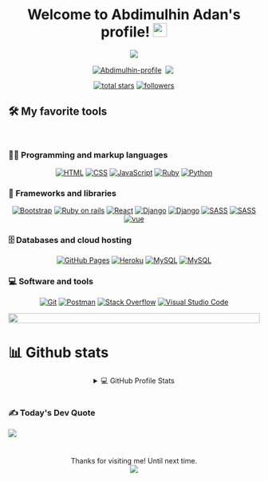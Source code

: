 <h1 align="center">
  Welcome to Abdimulhin Adan's profile!
  <img src="https://media.giphy.com/media/hvRJCLFzcasrR4ia7z/giphy.gif" width="28">
</h1>

<p align="center">
  <a href="https://github.com/DenverCoder1/readme-typing-svg"><img src="https://readme-typing-svg.demolab.com/?lines=Full-stack%20developer%20%20%20;Always%20 Ready To learn%20new%20Stacks&font=Fira%20Code&center=true&width=440&height=45&color=f75c7e&vCenter=true&size=22&pause=1000"></a>
</p>
<p align="center">
<a href="https://www.linkedin.com/in/abdimulhin-yussuf-7b110720b" target="blank"><img align="center" src="https://img.shields.io/badge/LinkedIn-%230077B5.svg?logo=linkedin&logoColor=white)" alt="Abdimulhin-profile"></a>&nbsp;
<a href="https://twitter.com/abdimulhin" target="blank"><img align="center" src="https://img.shields.io/badge/Twitter-%231DA1F2.svg?logo=Twitter&logoColor=white"/></a>&nbsp;
</p>
<p align="center">
 <a href="https://github.com/AbdimulhinYussuf3675">
    <img alt="total stars" title="Total stars on GitHub" src="https://custom-icon-badges.demolab.com/github/stars/AbdimulhinYussuf3675?color=55960c&style=for-the-badge&labelColor=488207&logo=star"/></a>
  <a href="https://github.com/AbdimulhinYussuf3675">
    <img alt="followers" title="Follow me on Github" src="https://custom-icon-badges.demolab.com/github/followers/AbdimulhinYussuf3675?color=236ad3&labelColor=1155ba&style=for-the-badge&logo=person-add&label=Follow&logoColor=white"/></a>
</p>

## 🛠️ My favorite tools


<br>

### 👨‍💻 Programming and markup languages

<p align='center'>
    <a href="https://github.com/search?q=user%3ADenverCoder1+language%3Ahtml"><img alt="HTML" src="https://img.shields.io/badge/HTML5-E34F26?style=for-the-badge&logo=html5&logoColor=white"></a>
    <a href="https://github.com/search?q=user%3ADenverCoder1+language%3Acss"><img alt="CSS" src="https://img.shields.io/badge/CSS3-1572B6?style=for-the-badge&logo=css3&logoColor=white"></a>
    <a href="https://github.com/search?q=user%3ADenverCoder1+language%3Ajavascript"><img alt="JavaScript" src="https://img.shields.io/badge/JavaScript-F7DF1E?style=for-the-badge&logo=javascript&logoColor=black"></a>
      <a href="https://github.com/search?q=user%3ADenverCoder1+language%3Aruby"><img alt="Ruby" src="https://img.shields.io/badge/Ruby-CC342D?style=for-the-badge&logo=ruby&logoColor=white"></a>
    <a href="https://github.com/search?q=user%3ADenverCoder1+language%3Ajavascript"><img alt="Python" src="https://img.shields.io/badge/Python-3776AB?style=for-the-badge&logo=python&logoColor=white"></a>
  
    
  
    
</p>

### 🧰 Frameworks and libraries

<p align='center'>
    <a href="#"><img alt="Bootstrap" src="https://img.shields.io/badge/Bootstrap-563D7C?style=for-the-badge&logo=bootstrap&logoColor=white"></a>
    <a href="#"><img alt="Ruby on rails" src="https://img.shields.io/badge/Ruby_on_Rails-CC0000?style=for-the-badge&logo=ruby-on-rails&logoColor=white"></a>
    <a href="#"><img alt="React" src="https://img.shields.io/badge/React-20232A?style=for-the-badge&logo=react&logoColor=61DAFB"></a>
    <a href="#"><img alt="Django" src="https://img.shields.io/badge/django-%23092E20.svg?style=for-the-badge&logo=django&logoColor=white)"></a>
    <a href="#"><img alt="Django" src="https://img.shields.io/badge/flask-%23000.svg?style=for-the-badge&logo=flask&logoColor=white)"></a>
    <a href="https://github.com/search?q=user%3ADenverCoder1+language%3Asass"><img alt="SASS" src="https://img.shields.io/badge/Sass-CC6699?style=for-the-badge&logo=sass&logoColor=white"></a>
    <a href="https://github.com/search?q=user%3ADenverCoder1+language%3Asass"><img alt="SASS" src="https://img.shields.io/badge/angular-%23DD0031.svg?style=for-the-badge&logo=angular&logoColor=white"></a>
        <a href="https://github.com/search?q=user%3ADenverCoder1+language%3Asass"><img alt="vue" src="https://img.shields.io/badge/JavaScript%20framework-Vue-4FC08D?style=flat-square&logo=javascript&logoColor=white)](https://vuejs.org/"></a>
</p>

### 🗄️ Databases and cloud hosting

<p align='center'>
    <a href="#"><img alt="GitHub Pages" src="https://img.shields.io/badge/GitHub%20Pages-327FC7.svg?logo=github&logoColor=white"></a>
    <a href="#"><img alt="Heroku" src="https://img.shields.io/badge/Heroku-430098?style=for-the-badge&logo=heroku&logoColor=white"></a>
    <a href="#"><img alt="MySQL" src="https://img.shields.io/badge/Amazon_AWS-232F3E?style=for-the-badge&logo=amazon-aws&logoColor=white"></a>
    <a href="#"><img alt="MySQL" src="https://img.shields.io/badge/MySQL-00f.svg?logo=mysql&logoColor=white"></a>
</p>

### 💻 Software and tools

<p align='center'>
    <a href="#"><img alt="Git" src="https://img.shields.io/badge/git-%23F05033.svg?style=for-the-badge&logo=git&logoColor=white"></a>
    <a href="#"><img alt="Postman" src="https://img.shields.io/badge/Postman-FF6C37?style=for-the-badge&logo=postman&logoColor=white"></a>
    <a href="#"><img alt="Stack Overflow" src="https://img.shields.io/badge/-Stackoverflow-FE7A16?style=for-the-badge&logo=stack-overflow&logoColor=white"></a>
    <a href="#"><img alt="Visual Studio Code" src="https://img.shields.io/badge/Visual%20Studio%20Code-0078d7.svg?style=for-the-badge&logo=visual-studio-code&logoColor=white"></a>
</p>
<img src="https://i.imgur.com/dBaSKWF.gif" height="20" width="100%">



# 📊 Github stats

<details align='center'> 
  <summary>💻 GitHub Profile Stats</summary>
  <br/>

![](https://github-readme-stats.vercel.app/api?username=AbdimulhinYussuf3675&theme=nord&hide_border=false&include_all_commits=true&count_private=true)<br/>
![](https://github-readme-streak-stats.herokuapp.com/?user=AbdimulhinYussuf3675&theme=nord&hide_border=false)<br/>
![](https://github-readme-stats.vercel.app/api/top-langs/?username=AbdimulhinYussuf3675&theme=nord&hide_border=false&include_all_commits=true&count_private=true&layout=compact)
<br/>

## 🏆 GitHub Trophies
![](https://github-profile-trophy.vercel.app/?username=AbdimulhinYussuf3675&theme=radical&no-frame=false&no-bg=true&margin-w=4)

<b>Note:</b> Top languages is only a metric of the languages my public code consists of and doesn't reflect experience or skill level.

</details>

<br/>

### ✍️ Today's Dev Quote
![](https://quotes-github-readme.vercel.app/api?type=vetical&theme=radical)

#


<p align="middle">
  Thanks for visiting me! Until next time.
  <br />
  <img align="middle" src="https://profile-counter.glitch.me/{AbdimulhinYussuf3675}/count.svg" />
</p>